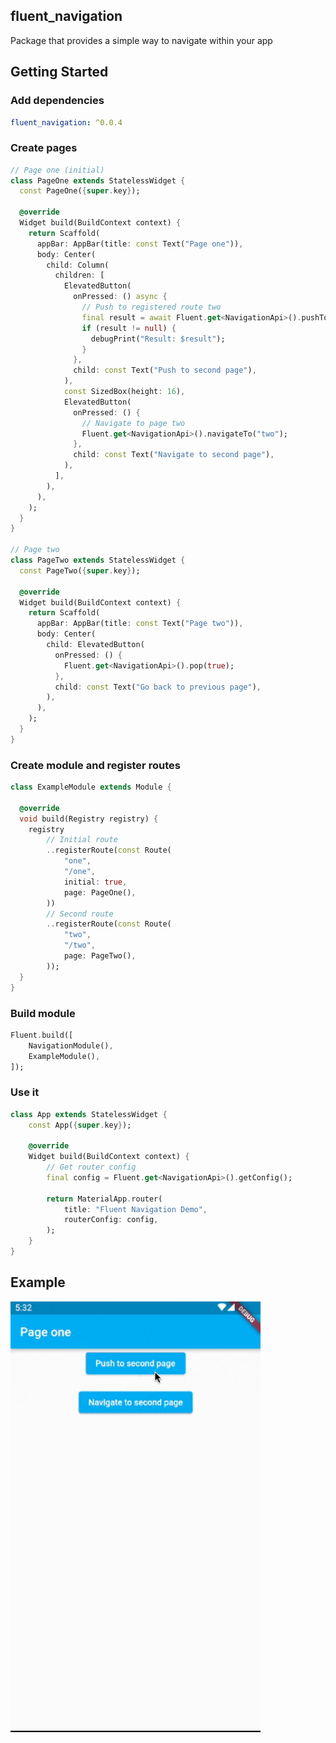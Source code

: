 ## fluent_navigation
Package that provides a simple way to navigate within your app

## Getting Started

### Add dependencies

```yaml
fluent_navigation: ^0.0.4
```

### Create pages

```dart
// Page one (initial)
class PageOne extends StatelessWidget {
  const PageOne({super.key});

  @override
  Widget build(BuildContext context) {
    return Scaffold(
      appBar: AppBar(title: const Text("Page one")),
      body: Center(
        child: Column(
          children: [
            ElevatedButton(
              onPressed: () async {
                // Push to registered route two
                final result = await Fluent.get<NavigationApi>().pushTo("two");
                if (result != null) {
                  debugPrint("Result: $result");
                }
              },
              child: const Text("Push to second page"),
            ),
            const SizedBox(height: 16),
            ElevatedButton(
              onPressed: () {
                // Navigate to page two
                Fluent.get<NavigationApi>().navigateTo("two");
              },
              child: const Text("Navigate to second page"),
            ),
          ],
        ),
      ),
    );
  }
}

// Page two
class PageTwo extends StatelessWidget {
  const PageTwo({super.key});

  @override
  Widget build(BuildContext context) {
    return Scaffold(
      appBar: AppBar(title: const Text("Page two")),
      body: Center(
        child: ElevatedButton(
          onPressed: () {
            Fluent.get<NavigationApi>().pop(true);
          },
          child: const Text("Go back to previous page"),
        ),
      ),
    );
  }
}
```

### Create module and register routes

```dart
class ExampleModule extends Module {

  @override
  void build(Registry registry) {
    registry
        // Initial route
        ..registerRoute(const Route(
            "one",
            "/one",
            initial: true,
            page: PageOne(),
        ))
        // Second route
        ..registerRoute(const Route(
            "two",
            "/two",
            page: PageTwo(),
        ));
  }
}
```

### Build module

```dart
Fluent.build([
    NavigationModule(),
    ExampleModule(),
]);
```

### Use it
```dart
class App extends StatelessWidget {
    const App({super.key});

    @override
    Widget build(BuildContext context) {    
        // Get router config
        final config = Fluent.get<NavigationApi>().getConfig();
        
        return MaterialApp.router(
            title: "Fluent Navigation Demo",
            routerConfig: config,
        );
    }
}
```

## Example

<img src="https://raw.githubusercontent.com/aosorio-avilez/flutter_fluent/main/resources/fluent_navigation_example.gif" width="400" />